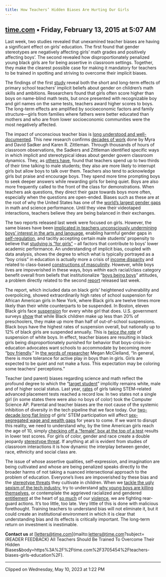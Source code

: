 ```yaml
---
title: How Teachers’ Hidden Biases Are Hurting Our Girls
---
```


## [time.com](https://time.com/3705454/teachers-biases-girls-education/) ▪ Friday, February 13, 2015 at 5:07 AM

Last week, two studies revealed that unexamined teacher biases are having a significant effect on girls’ education. The first found that gender stereotypes are negatively affecting girls’ math grades and positively affecting boys’. The second revealed how disproportionately penalized young black girls are for being assertive in classroom settings. Together, they make the clearest possible case for making it mandatory for teachers to be trained in spotting and striving to overcome their implicit biases.

The findings of the first [study](http://www.nber.org/papers/w20909) reveal both the short and long-term effects of primary school teachers’ implicit beliefs about gender on children’s math skills and ambitions. Researchers found that girls often score higher than boys on name-blind math tests, but once presented with recognizable boy and girl names on the same tests, teachers award higher scores to boys. The long-term effects are amplified by socioeconomic factors and family structure—girls from families where fathers were better educated than mothers and who are from lower socioeconomic communities were the most negatively affected.

The impact of unconscious teacher bias is [long understood and well-documented](http://www.ncbi.nlm.nih.gov/pmc/articles/PMC3057475/#R8). This new research confirms [decades of work](http://www.amazon.com/Still-Failing-Fairness-Gender-Cheats/dp/1416552472) done by Myra and David Sadker and Karen R. Zittleman. Through thousands of hours of classroom observations, the Sadkers and Zittleman identified specific ways in which implicit and stereotypical ideas about gender govern classroom dynamics. They, as [others have](http://www.amazon.com/Language-Gender-Reader-2nd-Edition/dp/1405191279), found that teachers spend up to two thirds of their time talking to male students; they also are more likely to interrupt girls but allow boys to talk over them. Teachers also tend to acknowledge girls but praise and encourage boys. They spend more time prompting boys to seek deeper answers while rewarding girls for being quiet. Boys are also more frequently called to the front of the class for demonstrations. When teachers ask questions, they direct their gaze towards boys more often, especially when the questions are open-ended. Biases such as these are at the root of why the United States has one of the [world’s largest gender gaps](http://www.nytimes.com/interactive/2013/02/04/science/girls-lead-in-science-exam-but-not-in-the-united-states.html) in math and science performance. Until they view their videotaped interactions, teachers believe they are being balanced in their exchanges.

The two reports released last week were focused on girls. However, the same biases have been [implicated in teachers unconsciously undermining boys’ interest in the arts and language](http://www.idra.org/IDRA_Newsletter/September_2006_Student_Success/Unmasking_Gender_Bias/), enabling harmful gender gaps in [self-regulation](http://oregonstate.edu/ua/ncs/archives/2013/may/%E2%80%9Cboys-will-be-boys%E2%80%9D-us-not-asia), and tacitly accepting certain male students’ propensity to believe that [studying is “for girls”](https://books.google.com/books?id=PzqP2b3XVrMC&pg=PA79&lpg=PA79&dq=school+is+for+girls+construction+of+working+class+masculinity&source=bl&ots=6FZn_i-iR8&sig=au6xjfcqT8SxxOvsJELcMfrMjnQ&hl=en&sa=X&ei=xu3YVIOfBcjDggS2jYGYAQ&ved=0CC8Q6AEwAQ#v=onepage&q=school%20is%20for%20girls%20construction%20of%20working%20class%20masculinity&f=false) – all factors that contribute to boys’ lower academic performance. An understanding of implicit bias, coupled with data analysis, shows the degree to which what is typically portrayed as a “boy crisis” in education is actually more a crisis of [income disparity](http://www.boston.com/news/local/massachusetts/2014/11/15/black-and-latino-boys-fall-behind-boston-schools-new-study-shows/GFQqT35YbzbUixXSUF2EmM/story.html) and related to class-based [constructions of masculinity](http://quod.lib.umich.edu/cgi/t/text/text-idx?cc=mfsfront;c=mfs;c=mfsfront;idno=ark5583.0014.001;g=mfsg;rgn=main;view=text;xc=1). However, while boys lives are impoverished in these ways, boys _within_ each racial/class category benefit overall from beliefs that institutionalize “[boys being boys](http://www.education.com/reference/article/gender-bias-in-teaching/)” attitudes, a problem directly related to the second [report](http://www.law.columbia.edu/null/download?&exclusive=filemgr.download&file_id=613546) released last week.

The report, which included data on black girls’ heightened vulnerability and overpolicing, showed extraordinarily high rates of school suspension for African American girls in New York, where Black girls are twelve times more likely than their white counterparts to be suspended. In Boston, eleven Black girls face [suspension](http://www.thedailybeast.com/articles/2015/02/05/black-girls-suspended-6-times-more-often.html) for every white girl that does. U.S. government surveys [show](https://time.com/wp-content/uploads/2015/02/crdc-school-discipline-snapshot.pdf) that while Black children make up less than 20% of preschoolers, they make up more than half of out-of-school suspensions. Black boys have the highest rates of suspension overall, but nationally up to 12% of black girls are suspended annually. This is _[twice the rate](https://time.com/wp-content/uploads/2015/02/crdc-discipline-snapshot.pdf?utm_source=JFSF+Newsletter&utm_campaign=0f6e101c7e-Newsletter_July_2013&utm_medium=email&utm_term=0_2ce9971b29-0f6e101c7e-195307941)_ of suspension of white boys. In effect, teacher biases are resulting in black girls being disproportionately punished for behavior that boys-crisis-in-education advocates want schools to accommodate by becoming more “[boy friendly](http://www.educationworld.com/a_issues/chat/chat231.shtml).” In [the words of researcher](http://oregonstate.edu/ua/ncs/archives/2013/may/%E2%80%9Cboys-will-be-boys%E2%80%9D-us-not-asia) Megan McClelland, “In general, there is more tolerance for active play in boys than in girls. Girls are expected to be quiet and not make a fuss. This expectation may be coloring some teachers’ perceptions.”

Teacher (and parent) biases regarding science and math reflect the profound degree to which the “[target student](http://onlinelibrary.wiley.com/doi/10.1002/tea.3660240107/abstract)” implicitly remains white, male and of higher social status. Last year, [rates](http://blogs.edweek.org/edweek/curriculum/2014/01/girls_african_americans_and_hi.html) of girls taking STEM-related advanced placement tests reached a record low. In two states not a single girl (in some states there were also no boys of color) took the Computer Science AP. Parental and teacher biases are the root cause of the systemic inhibition of diversity in the tech pipeline that we face today. Our [two-decade long flat lining](http://thinkprogress.org/economy/2013/09/10/2599491/women-stem/) of girls’ STEM participation will affect [sex-segregated wage and wealth gaps](https://global.oup.com/academic/product/shortchanged-9780195367690?cc=us&lang=en&) for years to come. If we want to disrupt this reality, we need to understand why, by the time American girls reach the age of 10, simply [checking off a “female” box at the top of a test](https://www.academia.edu/806308/The_role_of_stereotype_threats_in_undermining_girls_and_womens_performance_and_interest_in_STEM_fields) results in lower test scores. For girls of color, gender and race create a double jeopardy [stereotype threat](http://www.reducingstereotypethreat.org/definition.html). If anything at all is evident from studies of classroom interactions it is how dynamic the interplay between gender, race, ethnicity and social class are.

The issue of whose assertive qualities, self-expression, and imagination are being cultivated and whose are being penalized speaks directly to the broader harms of not taking a nuanced intersectional approach to the problem of education. Everyone’s lives are impoverished by these bias and the [stereotype threats](http://www.reducingstereotypethreat.org/definition.html) they cultivate in children. When we [tackle the ugly sexism of the tech industry](http://www.newsweek.com/2015/02/06/what-silicon-valley-thinks-women-302821.html), try to understand [why young boys are killing themselves](http://triplehelixblog.com/2014/08/the-effects-of-masculine-stereotypes-on-male-suicide-depression/), or contemplate the aggrieved racialized and gendered [entitlement](http://www.nytimes.com/2013/11/24/books/review/angry-white-men-by-michael-kimmel.html?pagewanted=all) at the heart of [so much](http://www.motherjones.com/politics/2014/11/science-of-racism-prejudice) of our [violence](http://www.nytimes.com/2015/02/03/opinion/to-stop-violence-start-at-home.html), we are fighting rear-guard actions. It’s too little, too late. Very little of this is done with malicious forethought. Training teachers to understand bias will not eliminate it, but it could create an institutional environment in which it is clear that understanding bias and its effects is critically important. The long-term return on investment is inestimable.

**Contact us** at [letters@time.com](mailto:letters@time.com?subject=(READER FEEDBACK) All Teachers Should Be Trained To Overcome Their Hidden Biases&body=https%3A%2F%2Ftime.com%2F3705454%2Fteachers-biases-girls-education%2F).

---

Clipped on Wednesday, May 10, 2023 at 1:22 PM